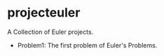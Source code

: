 # projecteuler
A Collection of Euler projects.

- Problem1: The first problem of Euler's Problems.

